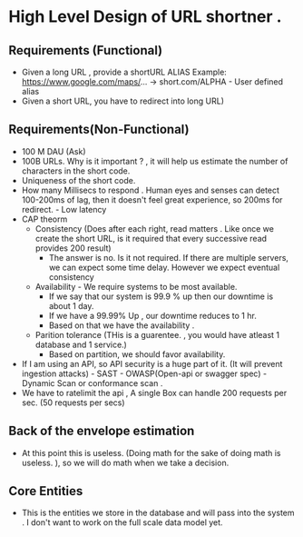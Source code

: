 # High Level Design of URL shortner . 

## Requirements (Functional)
- Given a long URL , provide a shortURL ALIAS Example: https://www.google.com/maps/... -> short.com/ALPHA
      - User defined alias
- Given a short URL, you have to redirect into long URL)

## Requirements(Non-Functional)
- 100 M DAU (Ask)
- 100B URLs. Why is it important ? , it will help us estimate the number of characters in the short code.
- Uniqueness of the short code. 
- How many Millisecs to respond . Human eyes and senses can detect 100-200ms of lag, then it doesn't feel great experience, so 200ms for redirect. - Low latency
- CAP theorm
    - Consistency (Does after each right, read matters . Like once we create the short URL, is it required that every successive read provides 200 result)
        - The answer is no. Is it not required. If there are multiple servers, we can expect some time delay. However we expect eventual consistency
    - Availability - We require systems to be most available.
        - If we say that our system is 99.9 % up then our downtime is about 1 day.
        - If we have a 99.99% Up , our downtime reduces to 1 hr.
        - Based on that we have the availability .
    - Parition tolerance (THis is a guarentee. , you would have atleast 1 database and 1 service.)
        - Based on partition, we should favor availability.
- If I am using an API, so API security is a huge part of it. (It will prevent ingestion attacks)
        - SAST
        - OWASP(Open-api or swagger spec)
        - Dynamic Scan or conformance scan .
- We have to ratelimit the api , A single Box can handle 200 requests per sec. (50 requests per secs) 

## Back of the envelope estimation
- At this point this is useless. (Doing math for the sake of doing math is useless. ), so we will do math when we take a decision. 

## Core Entities
- This is the entities we store in the database and will pass into the system . I don't want to work on the full scale data model yet. 

